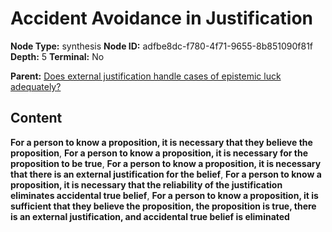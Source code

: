 # Accident Avoidance in Justification

**Node Type:** synthesis
**Node ID:** adfbe8dc-f780-4f71-9655-8b851090f81f
**Depth:** 5
**Terminal:** No

**Parent:** [Does external justification handle cases of epistemic luck adequately?](does-external-justification-handle-cases-of-epistemic-luck-adequately-antithesis-67ebd7a0-8d94-4bad-8a69-90be01babe4e.md)

## Content

**For a person to know a proposition, it is necessary that they believe the proposition**, **For a person to know a proposition, it is necessary for the proposition to be true**, **For a person to know a proposition, it is necessary that there is an external justification for the belief**, **For a person to know a proposition, it is necessary that the reliability of the justification eliminates accidental true belief**, **For a person to know a proposition, it is sufficient that they believe the proposition, the proposition is true, there is an external justification, and accidental true belief is eliminated**
